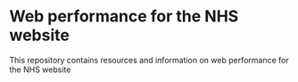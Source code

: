 # Web performance for the NHS website

This repository contains resources and information on web performance for the NHS website
